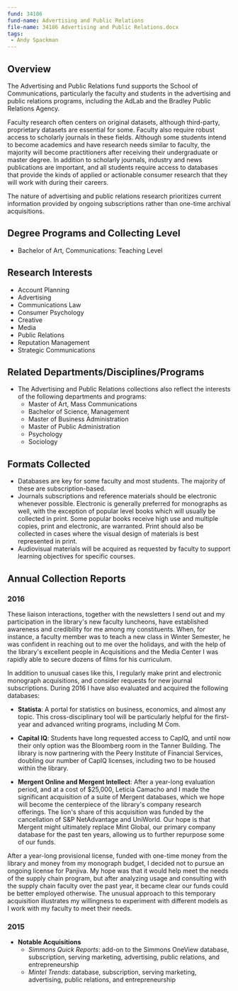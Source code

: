 ```yaml
---
fund: 34186
fund-name: Advertising and Public Relations
file-name: 34186 Advertising and Public Relations.docx
tags:
 - Andy Spackman
---
```


## Overview

The Advertising and Public Relations fund supports the School of Communications, particularly the faculty and students in the advertising and public relations programs, including the AdLab and the Bradley Public Relations Agency.

Faculty research often centers on original datasets, although third-party, proprietary datasets are essential for some. Faculty also require robust access to scholarly journals in these fields. Although some students intend to become academics and have research needs similar to faculty, the majority will become practitioners after receiving their undergraduate or master degree. In addition to scholarly journals, industry and news publications are important, and all students require access to databases that provide the kinds of applied or actionable consumer research that they will work with during their careers.

The nature of advertising and public relations research prioritizes current information provided by ongoing subscriptions rather than one-time archival acquisitions.

## Degree Programs and Collecting Level

- Bachelor of Art, Communications: Teaching Level

## Research Interests

- Account Planning
- Advertising
- Communications Law
- Consumer Psychology
- Creative
- Media
- Public Relations
- Reputation Management
- Strategic Communications

## Related Departments/<wbr>Disciplines/<wbr>Programs

- The Advertising and Public Relations collections also reflect the interests of the following departments and programs:
    - Master of Art, Mass Communications
    - Bachelor of Science, Management
    - Master of Business Administration
    - Master of Public Administration
    - Psychology
    - Sociology

## Formats Collected

- Databases are key for some faculty and most students. The majority of these are subscription-based.
- Journals subscriptions and reference materials should be electronic whenever possible. Electronic is generally preferred for monographs as well, with the exception of popular level books which will usually be collected in print. Some popular books receive high use and multiple copies, print and electronic, are warranted. Print should also be collected in cases where the visual design of materials is best represented in print.
- Audiovisual materials will be acquired as requested by faculty to support learning objectives for specific courses.

## Annual Collection Reports

### 2016

These liaison interactions, together with the newsletters I send out and my participation in the library's new faculty luncheons, have established awareness and credibility for me among my constituents. When, for instance, a faculty member was to teach a new class in Winter Semester, he was confident in reaching out to me over the holidays, and with the help of the library's excellent people in Acquisitions and the Media Center I was rapidly able to secure dozens of films for his curriculum.

In addition to unusual cases like this, I regularly make print and electronic monograph acquisitions, and consider requests for new journal subscriptions. During 2016 I have also evaluated and acquired the following databases:

- **Statista**: A portal for statistics on business, economics, and almost any topic. This cross-disciplinary tool will be particularly helpful for the first-year and advanced writing programs, including M Com.

- **Capital IQ**: Students have long requested access to CapIQ, and until now their only option was the Bloomberg room in the Tanner Building. The library is now partnering with the Peery Institute of Financial Services, doubling our number of CapIQ licenses, including two to be housed within the library.

- **Mergent Online and Mergent Intellect**: After a year-long evaluation period, and at a cost of $25,000, Leticia Camacho and I made the significant acquisition of a suite of Mergent databases, which we hope will become the centerpiece of the library's company research offerings. The lion's share of this acquisition was funded by the cancellation of S&P NetAdvantage and UniWorld. Our hope is that Mergent might ultimately replace Mint Global, our primary company database for the past ten years, allowing us to further repurpose some of our funds.

After a year-long provisional license, funded with one-time money from the library and money from my monograph budget, I decided not to pursue an ongoing license for Panjiva. My hope was that it would help meet the needs of the supply chain program, but after analyzing usage and consulting with the supply chain faculty over the past year, it became clear our funds could be better employed otherwise. The unusual approach to this temporary acquisition illustrates my willingness to experiment with different models as I work with my faculty to meet their needs.

### 2015

- **Notable Acquisitions**
  - _Simmons Quick Reports_: add-on to the Simmons OneView database, subscription, serving marketing, advertising, public relations, and entrepreneurship
  - _Mintel Trends_: database, subscription, serving marketing, advertising, public relations, and entrepreneurship
